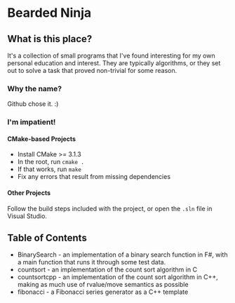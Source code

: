 Bearded Ninja
=============

## What is this place?

It's a collection of small programs that I've found interesting for my own personal education and interest. They are typically algorithms, or they set out to solve a task that proved non-trivial for some reason.

### Why the name?

Github chose it. :)

### I'm impatient!

#### CMake-based Projects
* Install CMake >= 3.1.3
* In the root, run `cmake .`
* If that works, run `make`
* Fix any errors that result from missing dependencies

#### Other Projects
Follow the build steps included with the project, or open the `.sln` file in Visual Studio. 

## Table of Contents

- BinarySearch - an implementation of a binary search function in F#, with a main function that runs it through some test data.
- countsort - an implementation of the count sort algorithm in C
- countsortcpp - an implementation of the count sort algorithm in C++, making as much use of rvalue/move semantics as possible
- fibonacci - a Fibonacci series generator as a C++ template


